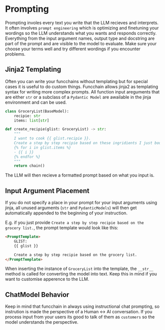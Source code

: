# Prompting

Prompting involes every text you write that the LLM recieves and interprets. It often involves `prompt engineering` which is optimizing and finetuning your wordings so the LLM understands what you wants and responds correctly.
Everything from the input argument names, output type and docstring are part of the prompt and are visible to the model to evaluate. Make sure your choose your terms well and try different wordings if you encounter problems.

## Jinja2 Templating

Often you can write your funcchains without templating but for special cases it is useful to do custom things.
Funcchain allows jinja2 as templating syntax for writing more complex prompts.
All function input areguments that are either `str` or a subclass of a `Pydantic Model` are awailable in the jinja environment and can be used.

```python
class GroceryList(BaseModel):
    recipie: str
    items: list[str]

def create_recipie(glist: GroceryList) -> str:
    """
    I want to cook {{ glist.recipie }}.
    Create a step by step recipie based on these ingridients I just bought:
    {% for i in glist.items %}
    - {{ i }}
    {% endfor %}
    """
    return chain()
```

The LLM will then recieve a formatted prompt based on what you input is.

## Input Argument Placement

If you do not specify a place in your prompt for your input arguments using jinja,
all unused arguments (`str` and `PydanticModels`) will then get automatically appended
to the beginning of your instruction.

E.g. if you just provide `Create a step by step recipie based on the grocery list.`,
the prompt template would look like this:

```html
<PromptTemplate>
    GLIST:
    {{ glist }}

    Create a step by step recipie based on the grocery list.
</PromptTemplate>
```

When inserting the instance of `GroceryList` into the template, the `__str__` method is called for converting the model into text. Keep this in mind if you want to customise apperence to the LLM.

## ChatModel Behavior

Keep in mind that funcchain in always using instructional chat prompting, so instrution is made the perspective of a Human <-> AI conversation. If you process input from your users its good to talk of them as `customers` so the model understands the perspective.

